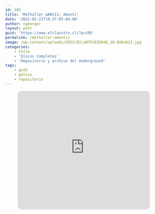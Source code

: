 ```yaml
---
id: 185
title: 'Melhaller &#8211; Amenti'
date: '2022-02-22T19:37:05-04:00'
author: ngeorger
layout: post
guid: 'https://www.elclaustro.cl/?p=185'
permalink: /melhaller-amenti/
image: /wp-content/uploads/2022/02/a0751635646_10-920x613.jpg
categories:
    - Chile
    - 'Discos Completos'
    - 'Repositorio y archivo del Underground'
tags:
    - goth
    - gótico
    - repositorio
---
```


<figure class="wp-block-embed is-type-rich is-provider-spotify wp-block-embed-spotify wp-embed-aspect-21-9 wp-has-aspect-ratio"><div class="wp-block-embed__wrapper"><iframe allow="autoplay; clipboard-write; encrypted-media; fullscreen; picture-in-picture" allowfullscreen="" frameborder="0" height="380" loading="lazy" src="https://open.spotify.com/embed/album/5k8TdRdGaFlvelCikmpcdc?si=OTF3px_MTsq3dqRpnBSg5A&utm_source=oembed" style="border-radius: 12px" title="Spotify Embed: Amenti" width="100%"></iframe></div></figure>